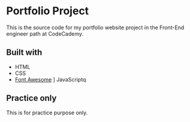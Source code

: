 # Portfolio Project

This is the source code for my portfolio website project
in the Front-End engineer path at CodeCademy.

## Built with

* HTML
* CSS
* [Font Awesome](https://fontawesome.com/)
] JavaScriptq

## Practice only

This is for practice purpose only.


